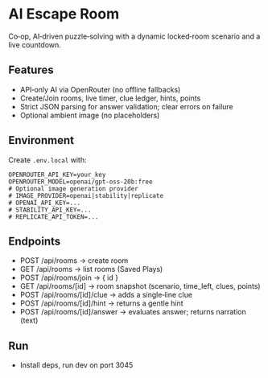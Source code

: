 # AI Escape Room

Co‑op, AI‑driven puzzle‑solving with a dynamic locked‑room scenario and a live countdown.

## Features
- API‑only AI via OpenRouter (no offline fallbacks)
- Create/Join rooms, live timer, clue ledger, hints, points
- Strict JSON parsing for answer validation; clear errors on failure
- Optional ambient image (no placeholders)

## Environment
Create `.env.local` with:

```
OPENROUTER_API_KEY=your_key
OPENROUTER_MODEL=openai/gpt-oss-20b:free
# Optional image generation provider
# IMAGE_PROVIDER=openai|stability|replicate
# OPENAI_API_KEY=...
# STABILITY_API_KEY=...
# REPLICATE_API_TOKEN=...
```

## Endpoints
- POST /api/rooms → create room
- GET /api/rooms → list rooms (Saved Plays)
- POST /api/rooms/join → { id }
- GET /api/rooms/[id] → room snapshot (scenario, time_left, clues, points)
- POST /api/rooms/[id]/clue → adds a single‑line clue
- POST /api/rooms/[id]/hint → returns a gentle hint
- POST /api/rooms/[id]/answer → evaluates answer; returns narration (text)

## Run
- Install deps, run dev on port 3045